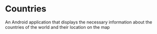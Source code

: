 # Countries
An Android application that displays the necessary information about the countries of the world and their location on the map
